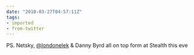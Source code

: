 ```yaml
---
date: "2010-03-27T04:57:11Z"
tags:
- imported
- from-twitter
---
```

PS. Netsky, [@londonelek](https://twitter.com/londonelek) & Danny Byrd all on top form at Stealth this eve
